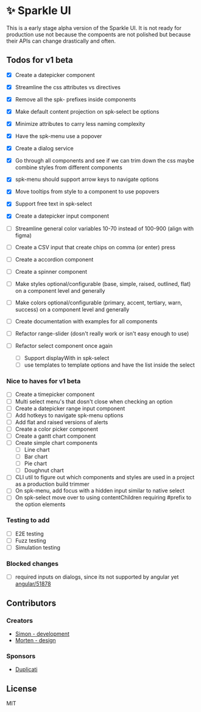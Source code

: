 # ✨ Sparkle UI

This is a early stage alpha version of the Sparkle UI. It is not ready for production use not because the compoents are not polished but because their APIs can change drastically and often.

## Todos for v1 beta

- [x] Create a datepicker component
- [x] Streamline the css attributes vs directives
- [x] Remove all the spk- prefixes inside components
- [x] Make default content projection on spk-select be options
- [x] Minimize attributes to carry less naming complexity
- [x] Have the spk-menu use a popover
- [x] Create a dialog service
- [x] Go through all components and see if we can trim down the css maybe combine styles from different components
- [x] spk-menu should support arrow keys to navigate options
- [x] Move tooltips from style to a component to use popovers
- [x] Support free text in spk-select
- [x] Create a datepicker input component

- [ ] Streamline general color variables 10-70 instead of 100-900 (align with figma)
- [ ] Create a CSV input that create chips on comma (or enter) press
- [ ] Create a accordion component
- [ ] Create a spinner component

- [ ] Make styles optional/configurable (base, simple, raised, outlined, flat) on a component level and generally
- [ ] Make colors optional/configurable (primary, accent, tertiary, warn, success) on a component level and generally
- [ ] Create documentation with examples for all components

- [ ] Refactor range-slider (dosn't really work or isn't easy enough to use)
- [ ] Refactor select component once again
  - [ ] Support displayWith in spk-select
  - [ ] use templates to template options and have the list inside the select

### Nice to haves for v1 beta

- [ ] Create a timepicker component
- [ ] Multi select menu's that dosn't close when checking an option
- [ ] Create a datepicker range input component
- [ ] Add hotkeys to navigate spk-menu options
- [ ] Add flat and raised versions of alerts
- [ ] Create a color picker component
- [ ] Create a gantt chart component
- [ ] Create simple chart components
  - [ ] Line chart
  - [ ] Bar chart
  - [ ] Pie chart
  - [ ] Doughnut chart
- [ ] CLI util to figure out which components and styles are used in a project as a production build trimmer
- [ ] On spk-menu, add focus with a hidden input similar to native select
- [ ] On spk-select move over to using contentChildren requiring #prefix to the option elements

### Testing to add

- [ ] E2E testing
- [ ] Fuzz testing
- [ ] Simulation testing

### Blocked changes

- [ ] required inputs on dialogs, since its not supported by angular yet [angular/51878](https://github.com/angular/angular/issues/51878)

## Contributors

### Creators

- [Simon - development](https://github.com/sp90)
- [Morten - design](https://x.com/mortenpx)

### Sponsors

- [Duplicati](https://duplicati.com)

## License

MIT
